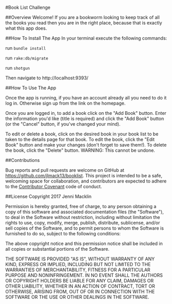 #Book List Challenge

##Overview
Welcome! If you are a bookworm looking to keep track of all the books you read
then you are in the right place, because that is exactly what this app does.


##How To Install The App
In your terminal execute the following commands:

run `bundle install`

run `rake:db/migrate`

run `shotgun`

Then navigate to http://localhost:9393/


##How To Use The App

Once the app is running, if you have an account already all you need to do it log in.
Otherwise sign up from the link on the homepage.

Once you are logged in, to add a book click on the "Add Book" button. Enter the information
you'd like (title is required) and click the "Add Book" button (or the "Cancel" button, if
you've changed your mind).

To edit or delete a book, click on the desired book in your book list to be taken to the details
page for that book. To edit the book, click the "Edit Book" button and make your changes
(don't forget to save them!). To delete the book, click the "Delete" button. WARNING: This cannot be undone.

##Contributions

Bug reports and pull requests are welcome on GitHub at https://github.com/jlmack13/booklist. This project is intended to be a safe, welcoming space for collaboration, and contributors are expected to adhere to the [Contributor Covenant](http://contributor-covenant.org) code of conduct.

##License
Copyright 2017 Jenni Macklin

Permission is hereby granted, free of charge, to any person obtaining a copy of this software and associated documentation files (the "Software"), to deal in the Software without restriction, including without limitation the rights to use, copy, modify, merge, publish, distribute, sublicense, and/or sell copies of the Software, and to permit persons to whom the Software is furnished to do so, subject to the following conditions:

The above copyright notice and this permission notice shall be included in all copies or substantial portions of the Software.

THE SOFTWARE IS PROVIDED "AS IS", WITHOUT WARRANTY OF ANY KIND, EXPRESS OR IMPLIED, INCLUDING BUT NOT LIMITED TO THE WARRANTIES OF MERCHANTABILITY, FITNESS FOR A PARTICULAR PURPOSE AND NONINFRINGEMENT. IN NO EVENT SHALL THE AUTHORS OR COPYRIGHT HOLDERS BE LIABLE FOR ANY CLAIM, DAMAGES OR OTHER LIABILITY, WHETHER IN AN ACTION OF CONTRACT, TORT OR OTHERWISE, ARISING FROM, OUT OF OR IN CONNECTION WITH THE SOFTWARE OR THE USE OR OTHER DEALINGS IN THE SOFTWARE.
